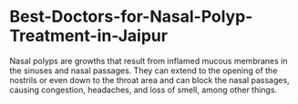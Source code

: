 # Best-Doctors-for-Nasal-Polyp-Treatment-in-Jaipur
Nasal polyps are growths that result from inflamed mucous membranes in the sinuses and nasal passages. They can extend to the opening of the nostrils or even down to the throat area and can block the nasal passages, causing congestion, headaches, and loss of smell, among other things. 
